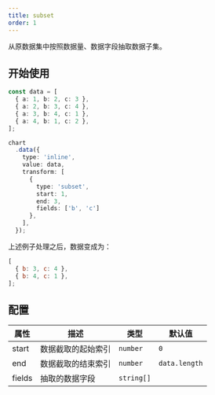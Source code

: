 ```yaml
---
title: subset
order: 1
---
```


从原数据集中按照数据量、数据字段抽取数据子集。

## 开始使用

```ts
const data = [
  { a: 1, b: 2, c: 3 },
  { a: 2, b: 3, c: 4 },
  { a: 3, b: 4, c: 1 },
  { a: 4, b: 1, c: 2 },
];

chart
  .data({
    type: 'inline',
    value: data,
    transform: [
      {
        type: 'subset',
        start: 1,
        end: 3,
        fields: ['b', 'c']
      },
    ],
  });
```

上述例子处理之后，数据变成为：

```js
[
  { b: 3, c: 4 },
  { b: 4, c: 1 },
];
```

## 配置

| 属性 | 描述 | 类型 | 默认值|
| -------------| ----------------------------------------------------------- | -------------------------------| --------------------|
| start        | 数据截取的起始索引                                             | `number`                       | `0`                 |
| end          | 数据截取的结束索引                                             | `number`                       | `data.length`       |
| fields       | 抽取的数据字段                                                | `string[]`                     |                     |
